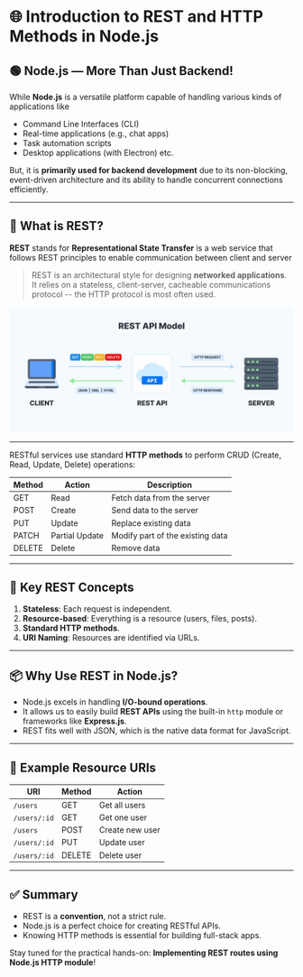 # 🌐 Introduction to REST and HTTP Methods in Node.js

## 🟢 Node.js — More Than Just Backend!

While **Node.js** is a versatile platform capable of handling various kinds of applications like
- Command Line Interfaces (CLI)
- Real-time applications (e.g., chat apps)
- Task automation scripts
- Desktop applications (with Electron) etc.

But, it is **primarily used for backend development** due to its non-blocking, event-driven architecture and its ability to handle concurrent connections efficiently.

---



## 🔄 What is REST?

**REST** stands for **Representational State Transfer** is a web service that follows REST principles to enable communication between client and server

> REST is an architectural style for designing  **networked applications**. It relies on a stateless, client-server, cacheable communications protocol -- the HTTP protocol is most often used. 

![REST Model](Images/REST%20Model.jpg)

---
RESTful services use standard **HTTP methods** to perform CRUD (Create, Read, Update, Delete) operations:

| Method | Action         | Description                      |
|--------|----------------|----------------------------------|
| GET    | Read           | Fetch data from the server       |
| POST   | Create         | Send data to the server          |
| PUT    | Update         | Replace existing data            |
| PATCH  | Partial Update | Modify part of the existing data |
| DELETE | Delete         | Remove data                      |

---

## 🧠 Key REST Concepts

1. **Stateless**: Each request is independent.
2. **Resource-based**: Everything is a resource (users, files, posts).
3. **Standard HTTP methods**.
4. **URI Naming**: Resources are identified via URLs.

---

## 📦 Why Use REST in Node.js?

- Node.js excels in handling **I/O-bound operations**.
- It allows us to easily build **REST APIs** using the built-in `http` module or frameworks like **Express.js**.
- REST fits well with JSON, which is the native data format for JavaScript.

---

## 🧪 Example Resource URIs

| URI              | Method | Action              |
|------------------|--------|---------------------|
| `/users`         | GET    | Get all users       |
| `/users/:id`     | GET    | Get one user        |
| `/users`         | POST   | Create new user     |
| `/users/:id`     | PUT    | Update user         |
| `/users/:id`     | DELETE | Delete user         |

---

## ✅ Summary

- REST is a **convention**, not a strict rule.
- Node.js is a perfect choice for creating RESTful APIs.
- Knowing HTTP methods is essential for building full-stack apps.

Stay tuned for the practical hands-on: **Implementing REST routes using Node.js HTTP module**!
